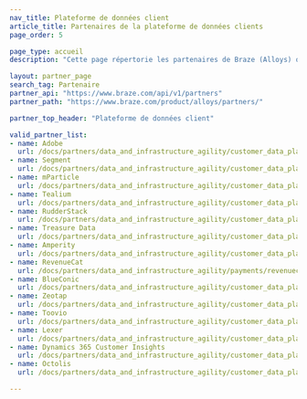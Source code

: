 ```yaml
---
nav_title: Plateforme de données client
article_title: Partenaires de la plateforme de données clients
page_order: 5

page_type: accueil 
description: "Cette page répertorie les partenaires de Braze (Alloys) qui vous permettent de synchroniser des données entre plusieurs applications pour les utiliser dans vos campagnes de communication."

layout: partner_page
search_tag: Partenaire
partner_api: "https://www.braze.com/api/v1/partners"
partner_path: "https://www.braze.com/product/alloys/partners/"

partner_top_header: "Plateforme de données client"

valid_partner_list:
- name: Adobe
  url: /docs/partners/data_and_infrastructure_agility/customer_data_platform/adobe/
- name: Segment
  url: /docs/partners/data_and_infrastructure_agility/customer_data_platform/segment/
- name: mParticle
  url: /docs/partners/data_and_infrastructure_agility/customer_data_platform/mParticle/mparticle_for_currents/
- name: Tealium
  url: /docs/partners/data_and_infrastructure_agility/customer_data_platform/tealium/
- name: RudderStack
  url: /docs/partners/data_and_infrastructure_agility/customer_data_platform/rudderstack/
- name: Treasure Data
  url: /docs/partners/data_and_infrastructure_agility/customer_data_platform/treasure_data/
- name: Amperity
  url: /docs/partners/data_and_infrastructure_agility/customer_data_platform/amperity/
- name: RevenueCat
  url: /docs/partners/data_and_infrastructure_agility/payments/revenuecat/
- name: BlueConic
  url: /docs/partners/data_and_infrastructure_agility/customer_data_platform/blueconic/
- name: Zeotap
  url: /docs/partners/data_and_infrastructure_agility/customer_data_platform/zeotap/
- name: Toovio
  url: /docs/partners/data_and_infrastructure_agility/customer_data_platform/toovio/
- name: Lexer
  url: /docs/partners/data_and_infrastructure_agility/customer_data_platform/lexer/
- name: Dynamics 365 Customer Insights
  url: /docs/partners/data_and_infrastructure_agility/customer_data_platform/dynamics_365_customer_insights/
- name: Octolis
  url: /docs/partners/data_and_infrastructure_agility/customer_data_platform/octolis/

---
```

